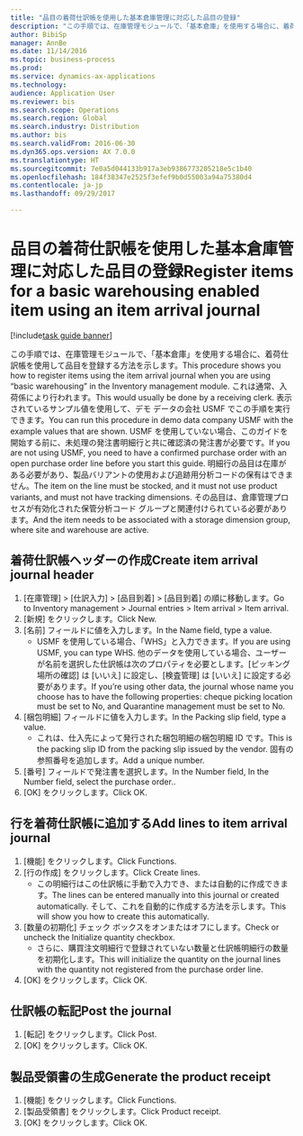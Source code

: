 ```yaml
--- 
title: "品目の着荷仕訳帳を使用した基本倉庫管理に対応した品目の登録"
description: "この手順では、在庫管理モジュールで、「基本倉庫」を使用する場合に、着荷仕訳帳を使用して品目を登録する方法を示します。"
author: BibiSp
manager: AnnBe
ms.date: 11/14/2016
ms.topic: business-process
ms.prod: 
ms.service: dynamics-ax-applications
ms.technology: 
audience: Application User
ms.reviewer: bis
ms.search.scope: Operations
ms.search.region: Global
ms.search.industry: Distribution
ms.author: bis
ms.search.validFrom: 2016-06-30
ms.dyn365.ops.version: AX 7.0.0
ms.translationtype: HT
ms.sourcegitcommit: 7e0a5d044133b917a3eb9386773205218e5c1b40
ms.openlocfilehash: 184f38347e2525f3efef9b0d55003a94a75380d4
ms.contentlocale: ja-jp
ms.lasthandoff: 09/29/2017

---
```

# <a name="register-items-for-a-basic-warehousing-enabled-item-using-an-item-arrival-journal"></a><span data-ttu-id="67e0e-103">品目の着荷仕訳帳を使用した基本倉庫管理に対応した品目の登録</span><span class="sxs-lookup"><span data-stu-id="67e0e-103">Register items for a basic warehousing enabled item using an item arrival journal</span></span>

[!include[task guide banner](../../includes/task-guide-banner.md)]

<span data-ttu-id="67e0e-104">この手順では、在庫管理モジュールで、「基本倉庫」を使用する場合に、着荷仕訳帳を使用して品目を登録する方法を示します。</span><span class="sxs-lookup"><span data-stu-id="67e0e-104">This procedure shows you how to register items using the item arrival journal when you are using “basic warehousing” in the Inventory management module.</span></span> <span data-ttu-id="67e0e-105">これは通常、入荷係により行われます。</span><span class="sxs-lookup"><span data-stu-id="67e0e-105">This would usually be done by a receiving clerk.</span></span> <span data-ttu-id="67e0e-106">表示されているサンプル値を使用して、デモ データの会社 USMF でこの手順を実行できます。</span><span class="sxs-lookup"><span data-stu-id="67e0e-106">You can run this procedure in demo data company USMF with the example values that are shown.</span></span>  <span data-ttu-id="67e0e-107">USMF を使用していない場合、このガイドを開始する前に、未処理の発注書明細行と共に確認済の発注書が必要です。</span><span class="sxs-lookup"><span data-stu-id="67e0e-107">If you are not using USMF, you need to have a confirmed purchase order with an open purchase order line before you start this guide.</span></span> <span data-ttu-id="67e0e-108">明細行の品目は在庫がある必要があり、製品バリアントの使用および追跡用分析コードの保有はできません。</span><span class="sxs-lookup"><span data-stu-id="67e0e-108">The item on the line must be stocked, and it must not use product variants, and must not have tracking dimensions.</span></span> <span data-ttu-id="67e0e-109">その品目は、倉庫管理プロセスが有効化された保管分析コード グループと関連付けられている必要があります。</span><span class="sxs-lookup"><span data-stu-id="67e0e-109">And the item needs to be associated with a storage dimension group, where site and warehouse are active.</span></span>


## <a name="create-item-arrival-journal-header"></a><span data-ttu-id="67e0e-110">着荷仕訳帳ヘッダーの作成</span><span class="sxs-lookup"><span data-stu-id="67e0e-110">Create item arrival journal header</span></span>
1. <span data-ttu-id="67e0e-111">[在庫管理] > [仕訳入力] > [品目到着] > [品目到着] の順に移動します。</span><span class="sxs-lookup"><span data-stu-id="67e0e-111">Go to Inventory management > Journal entries > Item arrival > Item arrival.</span></span>
2. <span data-ttu-id="67e0e-112">[新規] をクリックします。</span><span class="sxs-lookup"><span data-stu-id="67e0e-112">Click New.</span></span>
3. <span data-ttu-id="67e0e-113">[名前] フィールドに値を入力します。</span><span class="sxs-lookup"><span data-stu-id="67e0e-113">In the Name field, type a value.</span></span>
    * <span data-ttu-id="67e0e-114">USMF を使用している場合、「WHS」と入力できます。</span><span class="sxs-lookup"><span data-stu-id="67e0e-114">If you are using USMF, you can type WHS.</span></span> <span data-ttu-id="67e0e-115">他のデータを使用している場合、ユーザーが名前を選択した仕訳帳は次のプロパティを必要とします。[ピッキング場所の確認] は [いいえ] に設定し、[検査管理] は [いいえ] に設定する必要があります。</span><span class="sxs-lookup"><span data-stu-id="67e0e-115">If you’re using other data, the journal whose name you choose has to have the following properties: cheque picking location must be set to No, and Quarantine management must be set to No.</span></span>  
4. <span data-ttu-id="67e0e-116">[梱包明細] フィールドに値を入力します。</span><span class="sxs-lookup"><span data-stu-id="67e0e-116">In the Packing slip field, type a value.</span></span>
    * <span data-ttu-id="67e0e-117">これは、仕入先によって発行された梱包明細の梱包明細 ID です。</span><span class="sxs-lookup"><span data-stu-id="67e0e-117">This is the packing slip ID from the packing slip issued by the vendor.</span></span> <span data-ttu-id="67e0e-118">固有の参照番号を追加します。</span><span class="sxs-lookup"><span data-stu-id="67e0e-118">Add a unique number.</span></span>  
5. <span data-ttu-id="67e0e-119">[番号] フィールドで発注書を選択します。</span><span class="sxs-lookup"><span data-stu-id="67e0e-119">In the Number field, In the Number field, select the purchase order..</span></span>
6. <span data-ttu-id="67e0e-120">[OK] をクリックします。</span><span class="sxs-lookup"><span data-stu-id="67e0e-120">Click OK.</span></span>

## <a name="add-lines-to-item-arrival-journal"></a><span data-ttu-id="67e0e-121">行を着荷仕訳帳に追加する</span><span class="sxs-lookup"><span data-stu-id="67e0e-121">Add lines to item arrival journal</span></span>
1. <span data-ttu-id="67e0e-122">[機能] をクリックします。</span><span class="sxs-lookup"><span data-stu-id="67e0e-122">Click Functions.</span></span>
2. <span data-ttu-id="67e0e-123">[行の作成] をクリックします。</span><span class="sxs-lookup"><span data-stu-id="67e0e-123">Click Create lines.</span></span>
    * <span data-ttu-id="67e0e-124">この明細行はこの仕訳帳に手動で入力でき、または自動的に作成できます。</span><span class="sxs-lookup"><span data-stu-id="67e0e-124">The lines can be entered manually into this journal or created automatically.</span></span> <span data-ttu-id="67e0e-125">そして、これを自動的に作成する方法を示します。</span><span class="sxs-lookup"><span data-stu-id="67e0e-125">This will show you how to create this automatically.</span></span>  
3. <span data-ttu-id="67e0e-126">[数量の初期化] チェック ボックスをオンまたはオフにします。</span><span class="sxs-lookup"><span data-stu-id="67e0e-126">Check or uncheck the Initialize quantity checkbox.</span></span>
    * <span data-ttu-id="67e0e-127">さらに、購買注文明細行で登録されていない数量と仕訳帳明細行の数量を初期化します。</span><span class="sxs-lookup"><span data-stu-id="67e0e-127">This will initialize the quantity on the journal lines with the quantity not registered from the purchase order line.</span></span>  
4. <span data-ttu-id="67e0e-128">[OK] をクリックします。</span><span class="sxs-lookup"><span data-stu-id="67e0e-128">Click OK.</span></span>

## <a name="post-the-journal"></a><span data-ttu-id="67e0e-129">仕訳帳の転記</span><span class="sxs-lookup"><span data-stu-id="67e0e-129">Post the journal</span></span>
1. <span data-ttu-id="67e0e-130">[転記] をクリックします。</span><span class="sxs-lookup"><span data-stu-id="67e0e-130">Click Post.</span></span>
2. <span data-ttu-id="67e0e-131">[OK] をクリックします。</span><span class="sxs-lookup"><span data-stu-id="67e0e-131">Click OK.</span></span>

## <a name="generate-the-product-receipt"></a><span data-ttu-id="67e0e-132">製品受領書の生成</span><span class="sxs-lookup"><span data-stu-id="67e0e-132">Generate the product receipt</span></span>
1. <span data-ttu-id="67e0e-133">[機能] をクリックします。</span><span class="sxs-lookup"><span data-stu-id="67e0e-133">Click Functions.</span></span>
2. <span data-ttu-id="67e0e-134">[製品受領書] をクリックします。</span><span class="sxs-lookup"><span data-stu-id="67e0e-134">Click Product receipt.</span></span>
3. <span data-ttu-id="67e0e-135">[OK] をクリックします。</span><span class="sxs-lookup"><span data-stu-id="67e0e-135">Click OK.</span></span>



